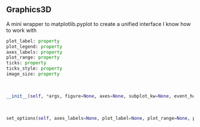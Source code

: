 ## <a id=McUtils.Plots.Graphics.Graphics3D>Graphics3D</a>
A mini wrapper to matplotlib.pyplot to create a unified interface I know how to work with

```python
plot_label: property
plot_legend: property
axes_labels: property
plot_range: property
ticks: property
ticks_style: property
image_size: property
```
<a id=McUtils.Plots.Graphics.Graphics3D.__init__>&nbsp;</a>
```python
__init__(self, *args, figure=None, axes=None, subplot_kw=None, event_handlers=None, animate=None, axes_labels=None, plot_label=None, plot_range=None, plot_legend=None, ticks=None, scale=None, ticks_style=None, image_size=None, **kwargs): 
```

<a id=McUtils.Plots.Graphics.Graphics3D.set_options>&nbsp;</a>
```python
set_options(self, axes_labels=None, plot_label=None, plot_range=None, plot_legend=None, ticks=None, scale=None, ticks_style=None, image_size=None, **parent_opts): 
```

